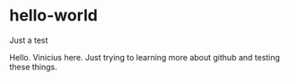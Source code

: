 # hello-world
Just a test

Hello. Vinicius here. Just trying to learning more about github and testing these things. 
